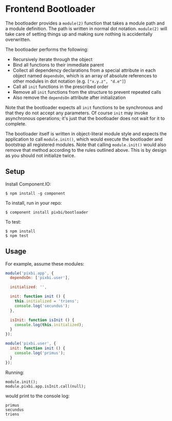 # Frontend Bootloader

The bootloader provides a `module(2)` function that takes a module path and a
module definition. The path is written in normal dot notation. `module(2)` will
take care of setting things up and making sure nothing is accidentally
overwritten.

The bootloader performs the following:

* Recursively iterate through the object
* Bind all functions to their immediate parent
* Collect all dependency declarations from a special attribute in each object
  named `dependsOn`, which is an array of absolute references to other modules
  in dot notation (e.g. `["x.y.z", "d.e"]`)
* Call all `init` functions in the prescribed order
* Remove all `init` functions from the structure to prevent repeated calls
* Also remove the `dependsOn` attribute after initialization

Note that the bootloader expects all `init` functions to be synchronous and
that they do not accept any parameters. Of course `init` may invoke
asynchronous operations; it's just that the bootloader does not wait for it to
complete.

The bootloader itself is written in object-literal module style and expects the
application to call `module.init()`, which would execute the bootloader and
bootstrap all registered modules. Note that calling `module.init()` would also
remove that method according to the rules outlined above. This is by design as
you should not initialize twice.


## Setup

Install Component.IO:

    $ npm install -g component

To install, run in your repo:

    $ component install pixbi/bootloader

To test:

    $ npm install
    $ npm test


## Usage

For example, assume these modules:

```js
module('pixbi.app', {
  dependsOn: ['pixbi.user'],

  initialized: '',

  init: function init () {
    this.initialized = 'triens';
    console.log('secundus');
  },

  isInit: function isInit () {
    console.log(this.initialized);
  }
});

module('pixbi.user', {
  init: function init () {
    console.log('primus');
  }
});
```

Running:

```
module.init();
module.pixbi.app.isInit.call(null);
```

would print to the console log:

```
primus
secundus
triens
```
